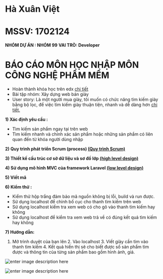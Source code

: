 ﻿# Hà Xuân Việt 

# MSSV: 1702124
**NHÓM DỰ ÁN : NHÓM 99**
**VAI TRÒ: Developer**
# BÁO CÁO  MÔN HỌC NHẬP MÔN CÔNG NGHỆ PHẦM MỀM

 - Hoàn thành khóa học trên edx [chi tiết](https://github.com/viet011299/INT2208-8-2019/blob/master/HaxuanViet/SoftEng1x.jpg)
 - Bài tập nhóm: Xây dựng web bán giày
 - User story:  Là một người mua giày, tôi muốn có chức năng tìm kiếm giày bằng bộ lọc, để việc tìm kiếm giày thuận tiện, nhanh và dễ dàng hơn [chi tiết.](https://github.com/truonganhhoang/INT2208-8-2019/issues/153)
 
 **1) Xác định yêu cầu :**	
		
 - Tìm kiếm sản phẩm ngay tại trên web
 - Tìm kiếm nhanh và chính xác sản phẩm hoặc những sản phẩm có liên quan đến từ khóa người dùng nhập

**2) Quy trình phát triển Scrum (process) [(Quy trình Scrum)](https://docs.google.com/document/d/1a4i_31R8WBUAnF91syr1FwBpKoAiTY6rEJt1xWjb74M/edit#heading=h.wgcflgn6nhvc)**

**3)  Thiết kế cấu trúc cơ sở dữ liệu và sơ đồ lớp [(high level design)](https://docs.google.com/document/d/1a4i_31R8WBUAnF91syr1FwBpKoAiTY6rEJt1xWjb74M/edit#heading=h.s1gtpk2qxmyz)**

**4) Sử dụng mô hình MVC của framework Laravel [(low level design)](https://docs.google.com/document/d/1a4i_31R8WBUAnF91syr1FwBpKoAiTY6rEJt1xWjb74M/edit#heading=h.5ctb0cg4d4m0)**

**5) Viết mã**

**6) Kiểm thử :**

	

 - Kiểm thử hộp trắng đảm bảo mã nguồn không bị lỗi, build và run được.
 -   Sử dụng localhost để chỉnh bố cục cho thanh tìm kiếm trên web
 -  Sử dụng localhost kiểm tra xem web có cho gõ vào thanh tìm kiếm hay không
 - Sử dụng localhost để kiểm tra xem web trả về có đúng kết quả tìm kiếm hay không

**7) Hướng dẫn:**

  1. Mở trình duyệt của bạn lên
	2. Vào localhost
	3. Viết giày cần tìm  vào thanh tìm kiếm 
	4. Kết quả hiển thị sẽ cho biết được số sản phẩm tìm được và thông tin của từng sản phẩm bao gồm hình ảnh, giá.
	
![enter image description here](https://scontent.fhan2-3.fna.fbcdn.net/v/t1.15752-9/59629494_2228246720597386_1659702494206361600_n.png?_nc_cat=108&_nc_oc=AQlJF0LFRxNwNdAWuqpwD6IvKZuLKl1D6mUdIoGQnZK5kdtMrZPukAlSbY-ReTEh19A&_nc_ht=scontent.fhan2-3.fna&oh=49fdfefa3e39d3156ba35ffae47d5dbb&oe=5D7494A6)


![enter image description here](https://scontent.fhan2-4.fna.fbcdn.net/v/t1.15752-9/60038080_2362320363983897_1931372180839333888_n.png?_nc_cat=100&_nc_oc=AQmH6pQCRdjn7ffYXv_NgUYdM78WOqiXZMgDQ0Sw7LKgh-DoUCOg0PTFrTxuZPuc1Kc&_nc_ht=scontent.fhan2-4.fna&oh=4d9ca4fb8f8c47ab5ad25ae1cd5abc8f&oe=5D5EAF41)

		
	 

			 

